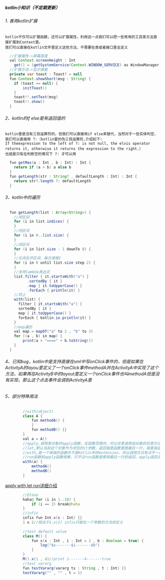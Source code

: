 ##### kotlin小知识（不定期更新）
###### 1. 善用kotlin扩展
    kotlin不仅可以扩展函数，还可以扩展属性，利用这一点我们可以把一些常用的工具类方法直接扩展到Context里。
    我们可以直接在kotlin文件里定义这些方法，不需要在类或者接口里去定义
```Java
  //扩展属性->屏幕高度
  val Context.screenHeight : Int
    get() = (getSystemService(Context.WINDOW_SERVICE) as WindowManager).defaultDisplay.height
  //扩展方法->显示弹窗
  private var toast : Toast? = null
  fun Context.showShort(msg : String) {
    if (toast == null) {
        initToast()
    }
    toast!!.setText(msg)
    toast!!.show()
  }
```
###### 2、kotlin的if else是有返回值的
    kotlin里是没有三目运算符的，但我们可以直接用if else来替代，当然对于一些实体判空，我们可以直接用 ?:（kotlin里的伪三目运算符,介绍如下:
    If theexpression to the left of ?: is not null, the elvis operator returns it, otherwise it returns the expression to the right.）
    也就是只有在判断空的情况下 ?: 才可以用
```Java
  fun getMax(a : Int , b : Int) : Int {
    return if (a > b) a else b
  }
  fun getLength(str : String? , defaultLength : Int) : Int {
    return str?.length ?: defaultLength
  }
```
###### 3、kotlin中的遍历
```Java
  fun getLength(list : Array<String>) {
    //闭区间
    for (i in list.indices) {
    }
    //闭区间
    for (i in 0..list.size) {
    }
    //闭区间
    for (i in list.size - 1 downTo 0) {
    }
    //左闭右开区间，每次递增2
    for (i in 0 until list.size step 2) {
    }
    //支持lambda表达式
    list.filter { it.startsWith("a") }
          .sortedBy { it }
          .map { it.toUpperCase() }
          .forEach { println(it) }
    //同上
    with(list) {
      filter { it.startsWith("a") }
      sortedBy { it }
      map { it.toUpperCase() }
      forEach { kotlin.io.println(it) }
    }
    //map遍历
    val map = mapOf("a" to 2 , "b" to 3)
    for ((a , b) in map) {
        print(a + "====" + b.toString())
    }
  }
```
###### 4、已知bug，kotlin中是支持直接在xml中写onClick事件的，但是如果在ActivityA的layou里定义了一个onClick事件methodA并在ActivityA中实现了这个方法，如果再在ActivityB中的layout里定义一个onClick事件也叫methodA但是没有实现，那么这个点击事件会调到ActivityA里
###### 5、部分特殊用法
```Java
        //with(object)
        class A {
            fun methodA() {
            }
            fun methodB() {}
        }
        val a = A()
        //apply,调用某对象的apply函数，在函数范围内，可以任意调用该对象的任意方法，并返回该对象
        //let,默认当前这个对象作为闭包的it参数，返回值是函数里面最后一行，或者指定return
        //with,是一个单独的函数并不是Kotlin中的extension，所以调用方式有点不一样，返回是最后一行，可以直接调用对象的方法，感觉像是let和apply的结合。
        //run函数和apply函数很像，只不过run函数是使用最后一行的返回，apply返回当前自己的对象。
        with(a) {
            methodA()
            methodB()
        }
```
[apply,with,let,run详细介绍](http://blog.csdn.net/guijiaoba/article/details/54615036)
```Java
        //@loop
        haha@ for (i in 1..10) {
            if (i == 3) break@haha
        }
        //infix
        infix fun Int.x(s : Int) {}
        1 x 2//相当于1.x(2) infix只能在一个参数的方法前定义
        
        //test default value
        class M() {
            fun x(s : Int , i : Int = 2 , b : Boolean = true) {
                log("$s-------$i-------$b")
            }
        }
        M().x(1 , 4)//print 1-------4-------true
        //test vararg
        fun testVararg(vararg ts : String , t : Int) {}
        testVararg("" , "" , t = 1)
        
```








